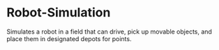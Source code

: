 # Robot-Simulation

Simulates a robot in a field that can drive, pick up movable objects, and place them in designated depots for points.
